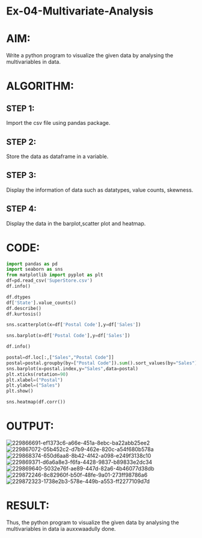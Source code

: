# Ex-04-Multivariate-Analysis
# AIM:
Write a python program to visualize the given data by analysing the multivariables in data.
# ALGORITHM:
## STEP 1:
Import the csv file using pandas package.
## STEP 2:
Store the data as dataframe in a variable.
## STEP 3:
Display the information of data such as datatypes, value counts, skewness.
## STEP 4:
Display the data in the barplot,scatter plot and heatmap.
# CODE:
```python
import pandas as pd 
import seaborn as sns
from matplotlib import pyplot as plt
df=pd.read_csv('SuperStore.csv')
df.info()
```
```python
df.dtypes
df['State'].value_counts()
df.describe()
df.kurtosis()
```
```python
sns.scatterplot(x=df['Postal Code'],y=df['Sales'])
```
```python
sns.barplot(x=df['Postal Code'],y=df['Sales'])
```
```python
df.info()
```
```python
postal=df.loc[:,["Sales","Postal Code"]]
postal=postal.groupby(by=["Postal Code"]).sum().sort_values(by="Sales")
sns.barplot(x=postal.index,y="Sales",data=postal)
plt.xticks(rotation=90)
plt.xlabel=("Postal")
plt.ylabel=("Sales")
plt.show()
```
```python
sns.heatmap(df.corr())
```
# OUTPUT:
![229866691-ef1373c6-a66e-451a-8ebc-ba22abb25ee2](https://user-images.githubusercontent.com/118707037/231133278-01b00d53-a95c-4f89-b91f-a64436d7b8da.png)
![229867072-05b452c2-d7b9-462e-820c-a54f680b578a](https://user-images.githubusercontent.com/118707037/231133478-17413971-cae5-44a6-bcb4-6ef7e7dc4a56.png)
![229868374-650d6aa8-8b42-4f42-a098-e249f3138c10](https://user-images.githubusercontent.com/118707037/231133536-9b245505-51b2-42b0-8004-82f550c98fbd.png)
![229869371-d6a6a8e3-f6fa-4428-9837-b89833e2dc34](https://user-images.githubusercontent.com/118707037/231133624-67024680-f83f-4cfe-bc37-be06c1cad336.png)
![229869640-5032e76f-ae89-447d-82a6-4b46077d38db](https://user-images.githubusercontent.com/118707037/231133656-74b793d9-eb37-4e88-86fa-82ec1ba04989.png)
![229872246-8c82960f-b50f-48fe-9a01-273ff98786a6](https://user-images.githubusercontent.com/118707037/231137185-744e6b97-f2d4-4a32-aff4-4e76fb8291fe.png)
![229872323-1738e2b3-578e-449b-a553-ff2277109d7d](https://user-images.githubusercontent.com/118707037/231137221-075ceeab-cfe6-4b46-a638-64086d955944.png)
# RESULT:
Thus, the python program to visualize the given data by analysing the multivariables in data ia auxxwaadully done.
